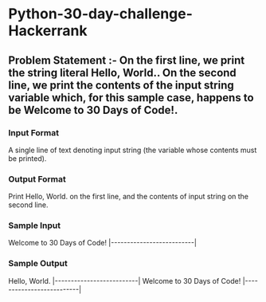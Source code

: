 # Python-30-day-challenge-Hackerrank

## Problem Statement :- On the first line, we print the string literal Hello, World.. On the second line, we print the contents of the input string variable which, for this sample case, happens to be Welcome to 30 Days of Code!.

### Input Format

A single line of text denoting input string (the variable whose contents must be printed).

### Output Format

Print Hello, World. on the first line, and the contents of input string on the second line.

### Sample Input

Welcome to 30 Days of Code!
|--------------------------|

### Sample Output

Hello, World. 
|--------------------------|
Welcome to 30 Days of Code!
|--------------------------|
